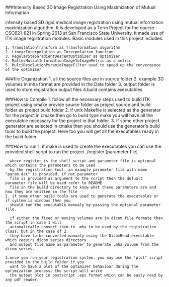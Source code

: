 ###Intensity Based 3D Image Registration Using Maximization of Mutual Information

intensity based 3D rigid medical image registration using mutual information maximization algorithm.
It is developed as a Term Project for the course CSC621-821 in Spring 2013 at San Francisco State University.
it made use of ITK image registration modules. Basic modules used in this project includes:

    1. TranslationTransform as Transformation algorithm 
    2. LinearInterpolation as Interpolation function
    3. RegularStepGradientDescentOptimizer as Optimizer
    4. MattesMutaulInformationImageToImageMetric as a metric
    5. MultiResolutionPyramidImageFilter used to speed up the convergence of the optimizer

###file Organization
    1. all the source files are in source folder
    2. example 3D volumes in mha format are provided in the Data folder 
    3. output folder is used to store registration output files
    4.build contains executables

###How to Compile
    1. follow all the necessary steps used to build ITK project using cmake provide source 
        folder as project source and build folder as project build folder
    2. if unix Makefile is selected as the generator for the project in cmake then go to 
        build type make you will have all the executable necessary for the project in that folder.
    3. if some other project generator are selected in cmake then  you should use the generator's 
        build tools to build the project. Here too you will get all the executables ready in the build folder

###How to run 
    1. if make is used to create the executables you can use the provided shell script to run the project
          ./register [parameter file] 
          
      where register is the shell script and parameter file is optional which contains the parameters to be used 
      by the registration tool. an example parameter file with name "param.dat" is provided. if not parameter 
      file is provided as argument to the script then the defualt parameter file will be used refer to README 
      file in the build directory to know what these parameters are and how they are written in the file
    2. if some other build tools are used to generate the executables or if system is windows then you 
      should run the executable manualy by passing the optional parameter file.

      if either the fixed or moving volumes are in dicom file formate then the script in case 1 will 
      automatically convert them to .mha to be used by the registration class. but in the case of 2. 
      they have to be converted manualy using the DicomRead executable which requirs dicom series directory 
      and output file name as parameter to generate .mha volume from the dicom series.

    3.once you run your registration system. you may use the "plot" script provided in the build folder if you 
      want to have a plot of the optimizer behaviour during the optimization process. the script will write 
      the output plot in postscript .eps format which can be easly read by any pdf reader. 

